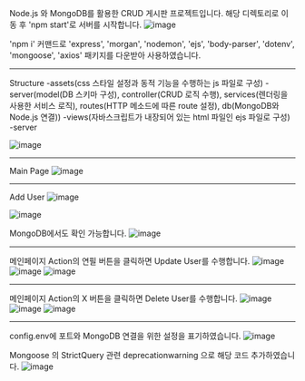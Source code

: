 Node.js 와 MongoDB를 활용한 CRUD 게시판 프로젝트입니다.
해당 디렉토리로 이동 후 'npm start'로 서버를 시작합니다.
![image](https://user-images.githubusercontent.com/99489461/211261863-356bd5da-5033-453e-9f6d-1e7c5fd88f8b.png)

'npm i' 커맨드로 'express', 'morgan', 'nodemon', 'ejs', 'body-parser', 'dotenv', 'mongoose', 'axios' 패키지를 다운받아 사용하였습니다.

--------------------------------------------------------------------------------------------------------------

Structure
-assets(css 스타일 설정과 동적 기능을 수행하는 js 파일로 구성)
-server(model(DB 스키마 구성), controller(CRUD 로직 수행), services(렌더링을 사용한 서비스 로직), routes(HTTP 메소드에 따른 route 설정), db(MongoDB와 Node.js 연결))
-views(자바스크립트가 내장되어 있는 html 파일인 ejs 파일로 구성)
-server

![image](https://user-images.githubusercontent.com/99489461/211262791-88e70101-8fd6-4de3-af56-dfe160706bb7.png)


--------------------------------------------------------------------------------------------------------------

Main Page
![image](https://user-images.githubusercontent.com/99489461/211263835-eaca76ef-3afd-4140-9283-0916a5e1094b.png)

--------------------------------------------------------------------------------------------------------------

Add User
![image](https://user-images.githubusercontent.com/99489461/211263989-ad2ad3d1-29fe-4e9f-966b-f71f44c55ee9.png)

![image](https://user-images.githubusercontent.com/99489461/211264054-1efadcd3-4dc0-4121-abb9-ac60f4a23a26.png)

MongoDB에서도 확인 가능합니다.
![image](https://user-images.githubusercontent.com/99489461/211264122-f048fef4-3d41-495a-8269-c8db3e39210c.png)

--------------------------------------------------------------------------------------------------------------

메인페이지 Action의 연필 버튼을 클릭하면 Update User를 수행합니다.
![image](https://user-images.githubusercontent.com/99489461/211264268-63601878-cecb-4fb9-9ba6-ba6d15c726c4.png)
![image](https://user-images.githubusercontent.com/99489461/211264317-5619b978-ddcf-4fdc-a15c-f01314b31996.png)
![image](https://user-images.githubusercontent.com/99489461/211264418-03b3596d-252d-4d12-8c97-79ef039dac89.png)

--------------------------------------------------------------------------------------------------------------

메인페이지 Action의 X 버튼을 클릭하면 Delete User를 수행합니다.
![image](https://user-images.githubusercontent.com/99489461/211264593-5777c120-66aa-4ee7-87ef-e7d93928a00a.png)
![image](https://user-images.githubusercontent.com/99489461/211264619-ffd5c805-01b4-4532-a150-d897eb08e76d.png)
![image](https://user-images.githubusercontent.com/99489461/211264659-57dcd7c5-4727-484f-a5fb-74e46e163b25.png)

--------------------------------------------------------------------------------------------------------------

config.env에 포트와 MongoDB 연결을 위한 설정을 표기하였습니다.
![image](https://user-images.githubusercontent.com/99489461/211264792-3700c3d0-43a4-4079-bdc9-506c8f5fefd9.png)

Mongoose 의 StrictQuery 관련 deprecationwarning 으로 해당 코드 추가하였습니다.
![image](https://user-images.githubusercontent.com/99489461/211265241-fd040bc2-0ff5-4f4a-bafd-1270c222e6ba.png)
